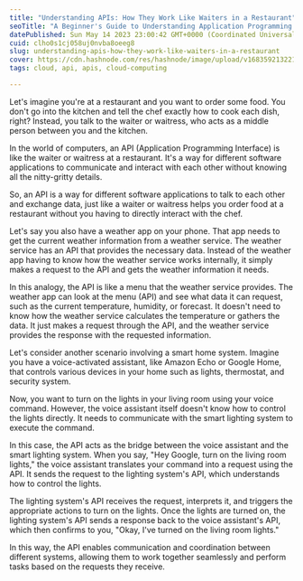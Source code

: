 ```yaml
---
title: "Understanding APIs: How They Work Like Waiters in a Restaurant"
seoTitle: "A Beginner's Guide to Understanding Application Programming Interfaces"
datePublished: Sun May 14 2023 23:00:42 GMT+0000 (Coordinated Universal Time)
cuid: clho0s1cj058uj0nvba8oeeg8
slug: understanding-apis-how-they-work-like-waiters-in-a-restaurant
cover: https://cdn.hashnode.com/res/hashnode/image/upload/v1683592132210/ac0fe178-aa3b-46ee-9c27-380bed7766f1.png
tags: cloud, api, apis, cloud-computing

---
```


Let's imagine you're at a restaurant and you want to order some food. You don't go into the kitchen and tell the chef exactly how to cook each dish, right? Instead, you talk to the waiter or waitress, who acts as a middle person between you and the kitchen.  
  
In the world of computers, an API (Application Programming Interface) is like the waiter or waitress at a restaurant. It's a way for different software applications to communicate and interact with each other without knowing all the nitty-gritty details.  
  
So, an API is a way for different software applications to talk to each other and exchange data, just like a waiter or waitress helps you order food at a restaurant without you having to directly interact with the chef.  
  
Let's say you also have a weather app on your phone. That app needs to get the current weather information from a weather service. The weather service has an API that provides the necessary data. Instead of the weather app having to know how the weather service works internally, it simply makes a request to the API and gets the weather information it needs.  
  
In this analogy, the API is like a menu that the weather service provides. The weather app can look at the menu (API) and see what data it can request, such as the current temperature, humidity, or forecast. It doesn't need to know how the weather service calculates the temperature or gathers the data. It just makes a request through the API, and the weather service provides the response with the requested information.  
  
Let's consider another scenario involving a smart home system. Imagine you have a voice-activated assistant, like Amazon Echo or Google Home, that controls various devices in your home such as lights, thermostat, and security system.  
  
Now, you want to turn on the lights in your living room using your voice command. However, the voice assistant itself doesn't know how to control the lights directly. It needs to communicate with the smart lighting system to execute the command.  
  
In this case, the API acts as the bridge between the voice assistant and the smart lighting system. When you say, "Hey Google, turn on the living room lights," the voice assistant translates your command into a request using the API. It sends the request to the lighting system's API, which understands how to control the lights.  
  
The lighting system's API receives the request, interprets it, and triggers the appropriate actions to turn on the lights. Once the lights are turned on, the lighting system's API sends a response back to the voice assistant's API, which then confirms to you, "Okay, I've turned on the living room lights."  
  
In this way, the API enables communication and coordination between different systems, allowing them to work together seamlessly and perform tasks based on the requests they receive.